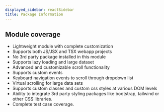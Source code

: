 ```yaml
---
displayed_sidebar: reactSidebar
title: Package Information
---
```


## Module coverage

- Lightweight module with complete customization
- Supports both JS/JSX and TSX webapp projects
- No 3rd party package installed in this module
- Supports lazy loading and large dataset
- Advanced and customizable scroll functionality
- Supports custom events
- Keyboard navigation events to scroll through dropdown list
- Virtual scrolling for large data sets
- Supports custom classes and custom css styles at various DOM levels
- Ability to integrate 3rd party styling packages like bootstrap, tailwind or other CSS libraries.
- Complete test case coverage.
